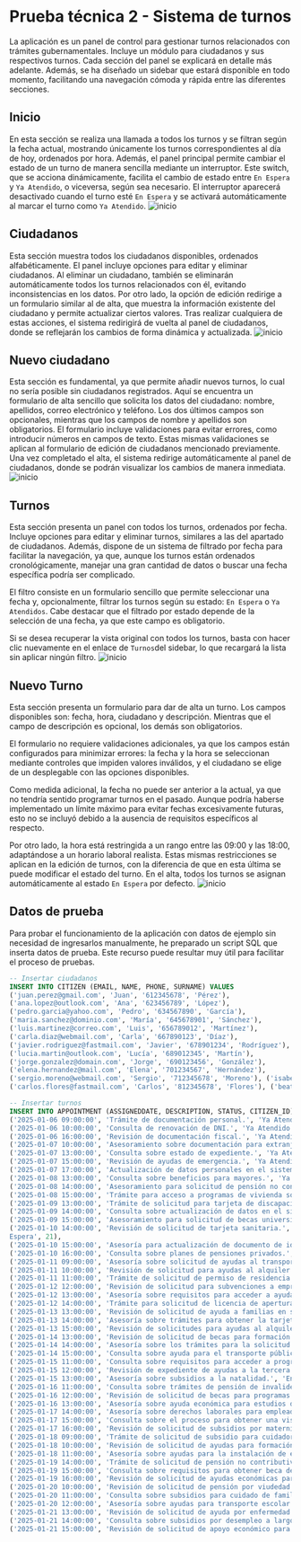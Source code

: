 # Prueba técnica 2 - Sistema de turnos
La aplicación es un panel de control para gestionar turnos relacionados con trámites gubernamentales. Incluye un módulo para ciudadanos y sus respectivos turnos. Cada sección del panel se explicará en detalle más adelante. Además, se ha diseñado un sidebar que estará disponible en todo momento, facilitando una navegación cómoda y rápida entre las diferentes secciones.
## Inicio
En esta sección se realiza una llamada a todos los turnos y se filtran según la fecha actual, mostrando únicamente los turnos correspondientes al día de hoy, ordenados por hora. Además, el panel principal permite cambiar el estado de un turno de manera sencilla mediante un interruptor. Este switch, que se acciona dinámicamente, facilita el cambio de estado entre `En Espera` y `Ya Atendido`, o viceversa, según sea necesario. El interruptor aparecerá desactivado cuando el turno esté `En Espera` y se activará automáticamente al marcar el turno como `Ya Atendido`.
![inicio](./img/TurnerApp-1.png)
## Ciudadanos
Esta sección muestra todos los ciudadanos disponibles, ordenados alfabéticamente. El panel incluye opciones para editar y eliminar ciudadanos. Al eliminar un ciudadano, también se eliminarán automáticamente todos los turnos relacionados con él, evitando inconsistencias en los datos. Por otro lado, la opción de edición redirige a un formulario similar al de alta, que muestra la información existente del ciudadano y permite actualizar ciertos valores. Tras realizar cualquiera de estas acciones, el sistema redirigirá de vuelta al panel de ciudadanos, donde se reflejarán los cambios de forma dinámica y actualizada.
![inicio](./img/TurnerApp-3.png)
## Nuevo ciudadano
Esta sección es fundamental, ya que permite añadir nuevos turnos, lo cual no sería posible sin ciudadanos registrados. Aquí se encuentra un formulario de alta sencillo que solicita los datos del ciudadano: nombre, apellidos, correo electrónico y teléfono. Los dos últimos campos son opcionales, mientras que los campos de nombre y apellidos son obligatorios. El formulario incluye validaciones para evitar errores, como introducir números en campos de texto. Estas mismas validaciones se aplican al formulario de edición de ciudadanos mencionado previamente. Una vez completado el alta, el sistema redirige automáticamente al panel de ciudadanos, donde se podrán visualizar los cambios de manera inmediata.
![inicio](./img/TurnerApp-2.png)
## Turnos
Esta sección presenta un panel con todos los turnos, ordenados por fecha. Incluye opciones para editar y eliminar turnos, similares a las del apartado de ciudadanos. Además, dispone de un sistema de filtrado por fecha para facilitar la navegación, ya que, aunque los turnos están ordenados cronológicamente, manejar una gran cantidad de datos o buscar una fecha específica podría ser complicado.

El filtro consiste en un formulario sencillo que permite seleccionar una fecha y, opcionalmente, filtrar los turnos según su estado: `En Espera` o `Ya Atendidos`. Cabe destacar que el filtrado por estado depende de la selección de una fecha, ya que este campo es obligatorio.

Si se desea recuperar la vista original con todos los turnos, basta con hacer clic nuevamente en el enlace de `Turnos`del sidebar, lo que recargará la lista sin aplicar ningún filtro.
![inicio](./img/TurnerApp-4.png)
## Nuevo Turno
Esta sección presenta un formulario para dar de alta un turno. Los campos disponibles son: fecha, hora, ciudadano y descripción. Mientras que el campo de descripción es opcional, los demás son obligatorios.

El formulario no requiere validaciones adicionales, ya que los campos están configurados para minimizar errores: la fecha y la hora se seleccionan mediante controles que impiden valores inválidos, y el ciudadano se elige de un desplegable con las opciones disponibles.

Como medida adicional, la fecha no puede ser anterior a la actual, ya que no tendría sentido programar turnos en el pasado. Aunque podría haberse implementado un límite máximo para evitar fechas excesivamente futuras, esto no se incluyó debido a la ausencia de requisitos específicos al respecto.

Por otro lado, la hora está restringida a un rango entre las 09:00 y las 18:00, adaptándose a un horario laboral realista. Estas mismas restricciones se aplican en la edición de turnos, con la diferencia de que en esta última se puede modificar el estado del turno. En el alta, todos los turnos se asignan automáticamente al estado `En Espera` por defecto.
![inicio](./img/TurnerApp-5.png)
## Datos de prueba
Para probar el funcionamiento de la aplicación con datos de ejemplo sin necesidad de ingresarlos manualmente, he preparado un script SQL que inserta datos de prueba. Este recurso puede resultar muy útil para facilitar el proceso de pruebas.
```sql
-- Insertar ciudadanos
INSERT INTO CITIZEN (EMAIL, NAME, PHONE, SURNAME) VALUES
('juan.perez@gmail.com', 'Juan', '612345678', 'Pérez'),
('ana.lopez@outlook.com', 'Ana', '623456789', 'López'),
('pedro.garcia@yahoo.com', 'Pedro', '634567890', 'García'),
('maria.sanchez@dominio.com', 'María', '645678901', 'Sánchez'),
('luis.martinez@correo.com', 'Luis', '656789012', 'Martínez'),
('carla.diaz@webmail.com', 'Carla', '667890123', 'Díaz'),
('javier.rodriguez@fastmail.com', 'Javier', '678901234', 'Rodríguez'),
('lucia.martin@outlook.com', 'Lucía', '689012345', 'Martín'),
('jorge.gonzalez@domain.com', 'Jorge', '690123456', 'González'),
('elena.hernandez@mail.com', 'Elena', '701234567', 'Hernández'),
('sergio.moreno@webmail.com', 'Sergio', '712345678', 'Moreno'), ('isabel.gomez@fastmail.com', 'Isabel', '723456789', 'Gómez'), ('antonio.gutierrez@outlook.com', 'Antonio', '734567890', 'Gutiérrez'), ('laura.ramirez@dominio.com', 'Laura', '745678901', 'Ramírez'), ('francisco.ferrer@gmail.com', 'Francisco', '756789012', 'Ferrer'), ('teresa.castro@correo.com', 'Teresa', '767890123', 'Castro'), ('rafael.perez@domain.com', 'Rafael', '778901234', 'Pérez'), ('marta.alvarez@outlook.com', 'Marta', '789012345', 'Álvarez'), ('david.morales@mail.com', 'David', '790123456', 'Morales'), ('rosa.molina@webmail.com', 'Rosa', '801234567', 'Molina'),
('carlos.flores@fastmail.com', 'Carlos', '812345678', 'Flores'), ('beatriz.silva@dominio.com', 'Beatriz', '823456789', 'Silva'), ('alberto.martinez@gmail.com', 'Alberto', '834567890', 'Martínez'), ('natalia.rios@correo.com', 'Natalia', '845678901', 'Ríos'), ('juanma.vidal@yahoo.com', 'Juanma', '856789012', 'Vidal'), ('paula.garcia@webmail.com', 'Paula', '867890123', 'García'), ('jorge.lopez@domain.com', 'Jorge', '878901234', 'López'), ('mariajesus.sanchez@fastmail.com', 'María Jesús', '889012345', 'Sánchez'), ('victor.hernandez@outlook.com', 'Víctor', '890123456', 'Hernández'), ('silvia.gonzalez@mail.com', 'Silvia', '901234567', 'González');

-- Insertar turnos
INSERT INTO APPOINTMENT (ASSIGNEDDATE, DESCRIPTION, STATUS, CITIZEN_ID) VALUES
('2025-01-06 09:00:00', 'Trámite de documentación personal.', 'Ya Atendido', 1),
('2025-01-06 10:00:00', 'Consulta de renovación de DNI.', 'Ya Atendido', 5),
('2025-01-06 16:00:00', 'Revisión de documentación fiscal.', 'Ya Atendido', 28),
('2025-01-07 10:00:00', 'Asesoramiento sobre documentación para extranjería.', 'Ya Atendido', 7),
('2025-01-07 13:00:00', 'Consulta sobre estado de expediente.', 'Ya Atendido', 18),
('2025-01-07 15:00:00', 'Revisión de ayudas de emergencia.', 'Ya Atendido', 25),
('2025-01-07 17:00:00', 'Actualización de datos personales en el sistema.', 'Ya Atendido', 30),
('2025-01-08 13:00:00', 'Consulta sobre beneficios para mayores.', 'Ya Atendido', 16), 
('2025-01-08 14:00:00', 'Asesoramiento para solicitud de pensión no contributiva.', 'Ya Atendido', 20), 
('2025-01-08 15:00:00', 'Trámite para acceso a programas de vivienda social.', 'Ya Atendido', 23),
('2025-01-09 13:00:00', 'Trámite de solicitud para tarjeta de discapacidad.', 'En Espera', 19), 
('2025-01-09 14:00:00', 'Consulta sobre actualización de datos en el sistema de salud.', 'En Espera', 22), 
('2025-01-09 15:00:00', 'Asesoramiento para solicitud de becas universitarias.', 'En Espera', 24),
('2025-01-10 14:00:00', 'Revisión de solicitud de tarjeta sanitaria.', 'En 
Espera', 21), 
('2025-01-10 15:00:00', 'Asesoría para actualización de documento de identidad.', 'En Espera', 23), 
('2025-01-10 16:00:00', 'Consulta sobre planes de pensiones privados.', 'En Espera', 26),
('2025-01-11 09:00:00', 'Asesoría sobre solicitud de ayudas al transporte público.', 'En Espera', 2), 
('2025-01-11 10:00:00', 'Revisión de solicitud para ayudas al alquiler.', 'En Espera', 6), 
('2025-01-11 11:00:00', 'Trámite de solicitud de permiso de residencia.', 'En Espera', 9),
('2025-01-12 12:00:00', 'Revisión de solicitud para subvenciones a emprendedores.', 'En Espera', 12), 
('2025-01-12 13:00:00', 'Asesoría sobre requisitos para acceder a ayudas por desempleo.', 'En Espera', 15), 
('2025-01-12 14:00:00', 'Trámite para solicitud de licencia de apertura de comercio.', 'En espera', 17),
('2025-01-13 13:00:00', 'Revisión de solicitud de ayuda a familias en situación de vulnerabilidad.', 'En Espera', 16), 
('2025-01-13 14:00:00', 'Asesoría sobre trámites para obtener la tarjeta de residencia.', 'En Espera', 19), 
('2025-01-13 15:00:00', 'Revisión de solicitudes para ayudas al alquiler.', 'En Espera', 22),
('2025-01-14 13:00:00', 'Revisión de solicitud de becas para formación técnica.', 'En Espera', 15), 
('2025-01-14 14:00:00', 'Asesoría sobre los trámites para la solicitud de pasaporte.', 'En Espera', 18), 
('2025-01-14 15:00:00', 'Consulta sobre ayuda para el transporte público.', 'En Espera', 21),
('2025-01-15 11:00:00', 'Consulta sobre requisitos para acceder a programas de vivienda.', 'En Espera', 11), 
('2025-01-15 12:00:00', 'Revisión de expediente de ayudas a la tercera edad.', 'En Espera', 14), 
('2025-01-15 13:00:00', 'Asesoría sobre subsidios a la natalidad.', 'En Espera', 17),
('2025-01-16 11:00:00', 'Consulta sobre trámites de pensión de invalidez.', 'En Espera', 8), 
('2025-01-16 12:00:00', 'Revisión de solicitud de becas para programas de educación primaria.', 'En Espera', 12), 
('2025-01-16 13:00:00', 'Asesoría sobre ayuda económica para estudios de postgrado.', 'En Espera', 15),
('2025-01-17 14:00:00', 'Asesoría sobre derechos laborales para empleados públicos.', 'En Espera', 17),
('2025-01-17 15:00:00', 'Consulta sobre el proceso para obtener una visa de trabajo.', 'En Espera', 20), 
('2025-01-17 16:00:00', 'Revisión de solicitud de subsidios por maternidad.', 'En Espera', 22),
('2025-01-18 09:00:00', 'Trámite de solicitud de subsidio para cuidadores de personas mayores.', 'En Espera', 4), 
('2025-01-18 10:00:00', 'Revisión de solicitud de ayudas para formación en áreas tecnológicas.', 'En Espera', 7),
('2025-01-18 11:00:00', 'Asesoría sobre ayudas para la instalación de energías renovables en viviendas.', 'En Espera', 10),
('2025-01-19 14:00:00', 'Trámite de solicitud de pensión no contributiva para mayores de 65 años.', 'En Espera', 17), 
('2025-01-19 15:00:00', 'Consulta sobre requisitos para obtener beca de investigación científica.', 'En Espera', 19),
('2025-01-19 16:00:00', 'Revisión de solicitud de ayudas económicas para cursos de formación continua.', 'En Espera', 22),
('2025-01-20 10:00:00', 'Revisión de solicitud de pensión por viudedad.', 'En Espera', 6), 
('2025-01-20 11:00:00', 'Consulta sobre subsidios para cuidado de familiares dependientes.', 'En Espera', 9), 
('2025-01-20 12:00:00', 'Asesoría sobre ayudas para transporte escolar.', 'En Espera', 12),
('2025-01-21 13:00:00', 'Revisión de solicitud de ayuda por enfermedad grave.', 'En Espera', 16), 
('2025-01-21 14:00:00', 'Consulta sobre subsidios por desempleo a largo plazo.', 'En Espera', 19), 
('2025-01-21 15:00:00', 'Revisión de solicitud de apoyo económico para proyectos de emprendimiento ecológico.', 'En Espera', 22);
```